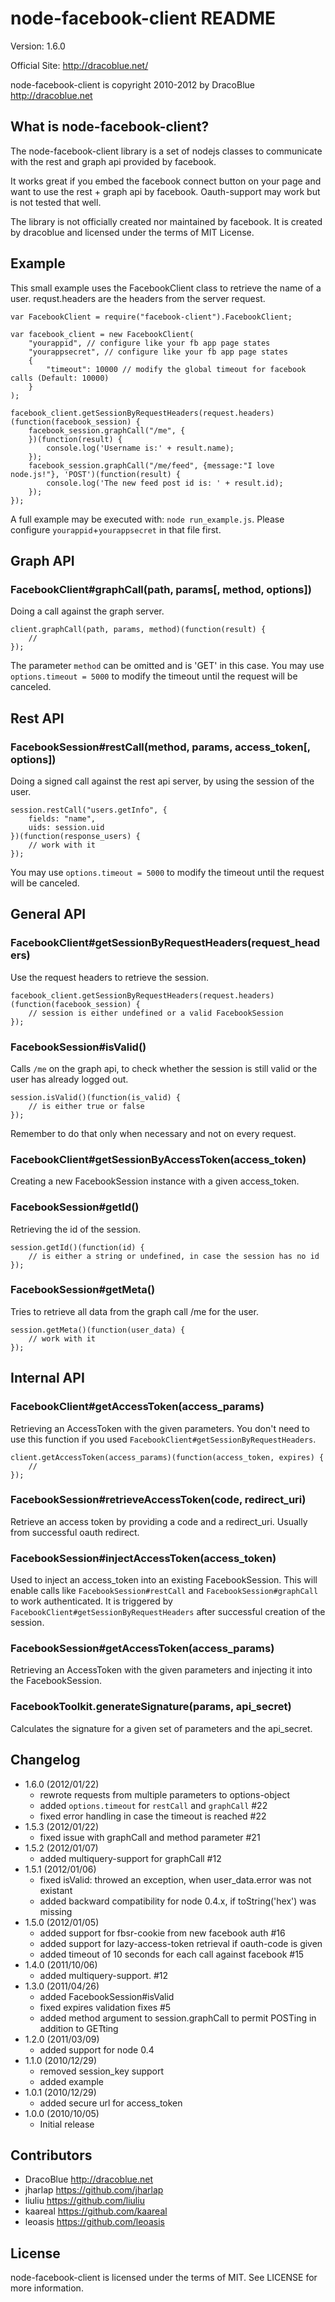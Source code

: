 node-facebook-client README
===========================

Version: 1.6.0

Official Site: <http://dracoblue.net/>

node-facebook-client is copyright 2010-2012 by DracoBlue <http://dracoblue.net>

What is node-facebook-client?
-----------------------------
The node-facebook-client library is a set of nodejs classes to communicate
with the rest and graph api provided by facebook.

It works great if you embed the facebook connect button on your page and
want to use the rest + graph api by facebook. Oauth-support may work but
is not tested that well.

The library is not officially created nor maintained by facebook. It is
created by dracoblue and licensed under the terms of MIT License.

## Example

This small example uses the FacebookClient class to retrieve the name of a
user. requst.headers are the headers from the server request.

    var FacebookClient = require("facebook-client").FacebookClient;
    
    var facebook_client = new FacebookClient(
        "yourappid", // configure like your fb app page states
        "yourappsecret", // configure like your fb app page states
        {
            "timeout": 10000 // modify the global timeout for facebook calls (Default: 10000)
        }
    );
    
    facebook_client.getSessionByRequestHeaders(request.headers)(function(facebook_session) {
        facebook_session.graphCall("/me", {
        })(function(result) {
            console.log('Username is:' + result.name);
        });
        facebook_session.graphCall("/me/feed", {message:"I love node.js!"}, 'POST')(function(result) {
            console.log('The new feed post id is: ' + result.id);
        });
    });
    
A full example may be executed with: `node run_example.js`. Please configure `yourappid`+`yourappsecret` in that file first.

## Graph API

### FacebookClient#graphCall(path, params[, method, options])

Doing a call against the graph server.

    client.graphCall(path, params, method)(function(result) {
        // 
    });

The parameter `method` can be omitted and is 'GET' in this case. You may use
`options.timeout = 5000` to modify the timeout until the request will be
canceled. 

## Rest API

### FacebookSession#restCall(method, params, access_token[, options])

Doing a signed call against the rest api server, by using the session of the
user.

    session.restCall("users.getInfo", {
        fields: "name",
        uids: session.uid
    })(function(response_users) {
        // work with it
    });

You may use `options.timeout = 5000` to modify the timeout until the request
will be canceled. 

## General API

### FacebookClient#getSessionByRequestHeaders(request_headers)

Use the request headers to retrieve the session.

    facebook_client.getSessionByRequestHeaders(request.headers)(function(facebook_session) {
        // session is either undefined or a valid FacebookSession
    });

### FacebookSession#isValid()

Calls `/me` on the graph api, to check whether the session is still valid or the
user has already logged out.

    session.isValid()(function(is_valid) {
        // is either true or false
    });

Remember to do that only when necessary and not on every request.

### FacebookClient#getSessionByAccessToken(access_token)

Creating a new FacebookSession instance with a given access_token.

### FacebookSession#getId()

Retrieving the id of the session.

    session.getId()(function(id) {
        // is either a string or undefined, in case the session has no id
    });

### FacebookSession#getMeta()

Tries to retrieve all data from the graph call /me for the user.

    session.getMeta()(function(user_data) {
        // work with it
    });

## Internal API

### FacebookClient#getAccessToken(access_params)

Retrieving an AccessToken with the given parameters. You don't need to use this
function if you used `FacebookClient#getSessionByRequestHeaders`.

    client.getAccessToken(access_params)(function(access_token, expires) {
        // 
    });
    
### FacebookSession#retrieveAccessToken(code, redirect_uri)

Retrieve an access token by providing a code and a redirect_uri. Usually from
successful oauth redirect.

### FacebookSession#injectAccessToken(access_token)

Used to inject an access_token into an existing FacebookSession. This will enable
calls like `FacebookSession#restCall` and `FacebookSession#graphCall` to work
authenticated. It is triggered by `FacebookClient#getSessionByRequestHeaders`
after successful creation of the session.

### FacebookSession#getAccessToken(access_params)

Retrieving an AccessToken with the given parameters and injecting it into the
FacebookSession.

### FacebookToolkit.generateSignature(params, api_secret)

Calculates the signature for a given set of parameters and the api_secret.

Changelog
---------

- 1.6.0 (2012/01/22)
  - rewrote requests from multiple parameters to options-object
  - added `options.timeout` for `restCall` and `graphCall` #22
  - fixed error handling in case the timeout is reached #22
- 1.5.3 (2012/01/22)
  - fixed issue with graphCall and method parameter #21
- 1.5.2 (2012/01/07)
  - added multiquery-support for graphCall #12
- 1.5.1 (2012/01/06)
  - fixed isValid: throwed an exception, when user_data.error was not existant
  - added backward compatibility for node 0.4.x, if toString('hex') was missing
- 1.5.0 (2012/01/05)
  - added support for fbsr-cookie from new facebook auth #16
  - added support for lazy-access-token retrieval if oauth-code is given
  - added timeout of 10 seconds for each call against facebook #15
- 1.4.0 (2011/10/06)
  - added multiquery-support. #12
- 1.3.0 (2011/04/26)
  - added FacebookSession#isValid
  - fixed expires validation fixes #5
  - added method argument to session.graphCall to permit POSTing in addition to GETting
- 1.2.0 (2011/03/09)
  - added support for node 0.4
- 1.1.0 (2010/12/29)
  - removed session_key support
  - added example
- 1.0.1 (2010/12/29)
  - added secure url for access_token
- 1.0.0 (2010/10/05)
  - Initial release

Contributors
------------

- DracoBlue http://dracoblue.net
- jharlap https://github.com/jharlap
- liuliu https://github.com/liuliu
- kaareal https://github.com/kaareal
- leoasis https://github.com/leoasis

License
--------

node-facebook-client is licensed under the terms of MIT. See LICENSE for more information.
